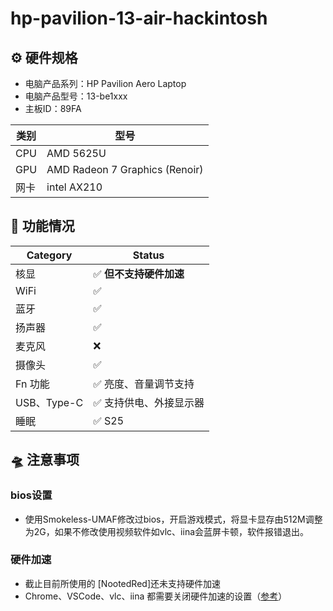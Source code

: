 # hp-pavilion-13-air-hackintosh

## ⚙️ 硬件规格
- 电脑产品系列：HP Pavilion Aero Laptop 
- 电脑产品型号：13-be1xxx
- 主板ID：89FA

| 类别 | 型号                                                         |
| ---- | ------------------------------------------------------------ |
| CPU  | AMD 5625U                                                    |
| GPU  | AMD Radeon 7 Graphics (Renoir)                               |
| 网卡 | intel AX210 |

## 🚀 功能情况

| Category    | Status                 |
| ----------- | ---------------------- |
| 核显        | ✅ **但不支持硬件加速** |
| WiFi        | ✅                      |
| 蓝牙        | ✅                      |
| 扬声器      | ✅                      |
| 麦克风      | ❌                      |
| 摄像头      | ✅                      |
| Fn 功能     | ✅ 亮度、音量调节支持   |
| USB、Type-C | ✅ 支持供电、外接显示器 |
| 睡眠        | ✅ S25                   |

## 🛸 注意事项

### bios设置
- 使用Smokeless-UMAF修改过bios，开启游戏模式，将显卡显存由512M调整为2G，如果不修改使用视频软件如vlc、iina会蓝屏卡顿，软件报错退出。

### 硬件加速

- 截止目前所使用的 [NootedRed]还未支持硬件加速
- Chrome、VSCode、vlc、iina 都需要关闭硬件加速的设置（[参考](https://nootinc.github.io/nred#chrome-chromium-based-browsers-and-apps-like-sublime-text-cause-graphical-artefacts-amongst-other-problems)）
